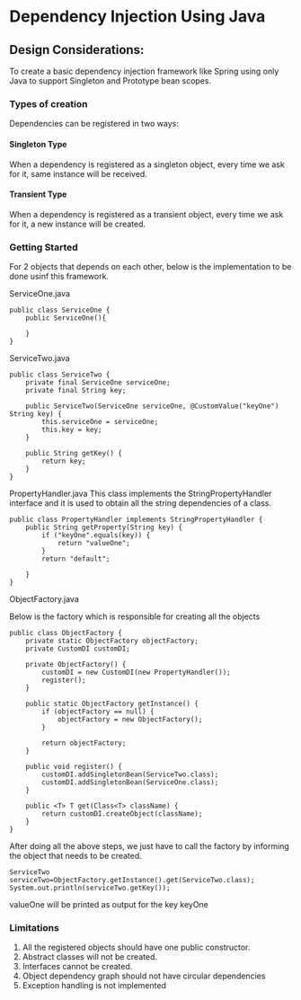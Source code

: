 # Dependency Injection Using Java

## Design Considerations:

To create a basic dependency injection framework like Spring using only Java to support Singleton and Prototype bean scopes.

### Types of creation

Dependencies can be registered in two ways:

#### Singleton Type

When a dependency is registered as a singleton object, every time we ask for it, same instance will be received.

#### Transient Type

When a dependency is registered as a transient object, every time we ask for it, a new instance will be created.

### Getting Started

For 2 objects that depends on each other, below is the implementation to be done usinf this framework.

ServiceOne.java
```
public class ServiceOne {
    public ServiceOne(){

    }
}
```

ServiceTwo.java
```
public class ServiceTwo {
    private final ServiceOne serviceOne;
    private final String key;

    public ServiceTwo(ServiceOne serviceOne, @CustomValue("keyOne") String key) {
        this.serviceOne = serviceOne;
        this.key = key;
    }

    public String getKey() {
        return key;
    }
}
```

PropertyHandler.java
This class implements the StringPropertyHandler interface and it is used to obtain all the string dependencies of a class.

```
public class PropertyHandler implements StringPropertyHandler {
    public String getProperty(String key) {
        if ("keyOne".equals(key)) {
            return "valueOne";
        }
        return "default";

    }
}
```

ObjectFactory.java

Below is the factory which is responsible for creating all the objects
```
public class ObjectFactory {
    private static ObjectFactory objectFactory;
    private CustomDI customDI;

    private ObjectFactory() {
        customDI = new CustomDI(new PropertyHandler());
        register();
    }

    public static ObjectFactory getInstance() {
        if (objectFactory == null) {
            objectFactory = new ObjectFactory();
        }

        return objectFactory;
    }

    public void register() {
        customDI.addSingletonBean(ServiceTwo.class);
        customDI.addSingletonBean(ServiceOne.class);
    }

    public <T> T get(Class<T> className) {
        return customDI.createObject(className);
    }
}
```

After doing all the above steps, we just have to call the factory by informing the object that needs to be created.
```
ServiceTwo serviceTwo=ObjectFactory.getInstance().get(ServiceTwo.class);
System.out.println(serviceTwo.getKey());
```
valueOne will be printed as output for the key keyOne
### Limitations
1. All the registered objects should have one public constructor. 
2. Abstract classes will not be created.
3. Interfaces cannot be created.
4. Object dependency graph should not have circular dependencies
5. Exception handling is not implemented
